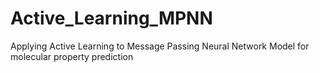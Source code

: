 # Active_Learning_MPNN
Applying Active Learning to Message Passing Neural Network Model for molecular property prediction
